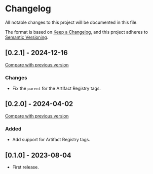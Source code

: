 # Changelog

All notable changes to this project will be documented in this file.

The format is based on [Keep a Changelog](https://keepachangelog.com/en/1.0.0/),
and this project adheres to [Semantic Versioning](https://semver.org/spec/v2.0.0.html).

## [0.2.1] - 2024-12-16

[Compare with previous version](https://github.com/sparkfabrik/terraform-google-gcp-project-resources-tags-helper/compare/0.2.0...0.2.1)

### Changes

- Fix the `parent` for the Artifact Registry tags.

## [0.2.0] - 2024-04-02

[Compare with previous version](https://github.com/sparkfabrik/terraform-google-gcp-project-resources-tags-helper/compare/0.1.0...0.2.0)

### Added

- Add support for Artifact Registry tags.

## [0.1.0] - 2023-08-04

- First release.
